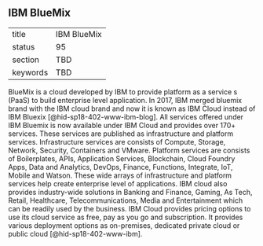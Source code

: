 ## IBM BlueMix


|          |             |
| -------- | ----------- |
| title    | IBM BlueMix |
| status   | 95          |
| section  | TBD         |
| keywords | TBD         |



BlueMix is a cloud developed by IBM to provide platform as a service s
(PaaS) to build enterprise level application. In 2017, IBM merged
bluemix brand with the IBM cloud brand and now it is known as IBM Cloud
instead of IBM Bluexix [@hid-sp18-402-www-ibm-blog]. All services
offered under IBM Bluemix is now available under IBM Cloud and provides
over 170+ services. These services are published as infrastructure and
platform services. Infrastructure services are consists of Compute,
Storage, Network, Security, Containers and VMware. Platform services are
consists of Boilerplates, APIs, Application Services, Blockchain, Cloud
Foundry Apps, Data and Analytics, DevOps, Finance, Functions, Integrate,
IoT, Mobile and Watson. These wide arrays of infrastructure and platform
services help create enterprise level of applications. IBM cloud also
provides industry-wide solutions in Banking and Finance, Gaming, As
Tech, Retail, Healthcare, Telecommunications, Media and Entertainment
which can be readily used by the business. IBM Cloud provides pricing
options to use its cloud service as free, pay as you go and
subscription. It provides various deployment options as on-premises,
dedicated private cloud or public cloud [@hid-sp18-402-www-ibm].
